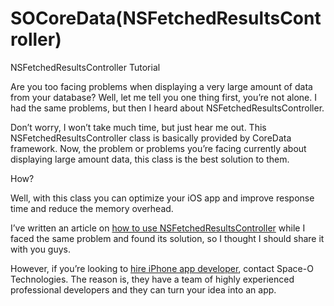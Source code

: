 # SOCoreData(NSFetchedResultsController)
NSFetchedResultsController Tutorial

Are you too facing problems when displaying a very large amount of data from your database? Well, let me tell you one thing first, you’re not alone. I had the same problems, but then I heard about NSFetchedResultsController.

Don’t worry, I won’t take much time, but just hear me out. This NSFetchedResultsController class is basically provided by CoreData framework. Now, the problem or problems you’re facing currently about displaying large amount data, this class is the best solution to them.

How?

Well, with this class you can optimize your iOS app and improve response time and reduce the memory overhead.

I’ve written an article on [how to use NSFetchedResultsController](https://www.spaceotechnologies.com/nsfetchedresultscontroller-tutorial-manage-data/) while I faced the same problem and found its solution, so I thought I should share it with you guys.

However, if you’re looking to [hire iPhone app developer](http://www.spaceotechnologies.com/hire-iphone-developer/), contact Space-O Technologies. The reason is, they have a team of highly experienced professional developers and they can turn your idea into an app.
